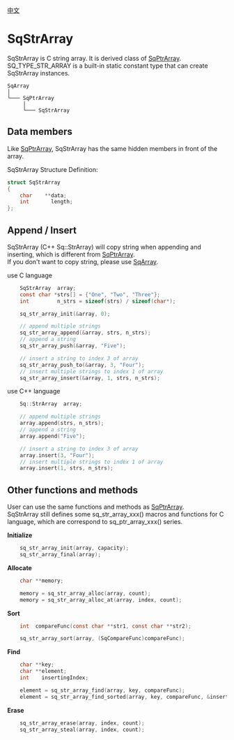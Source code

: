 [中文](SqStrArray.cn.md)

# SqStrArray

SqStrArray is C string array. It is derived class of [SqPtrArray](SqPtrArray.md).  
SQ_TYPE_STR_ARRAY is a built-in static constant type that can create SqStrArray instances.

	SqArray
	│
	└─── SqPtrArray
	     │
	     └─── SqStrArray

## Data members

Like [SqPtrArray](SqPtrArray.md), SqStrArray has the same hidden members in front of the array.  
  
SqStrArray Structure Definition:

```c
struct SqStrArray
{
	char    **data;
	int       length;
};
```

## Append / Insert

SqStrArray (C++ Sq::StrArray) will copy string when appending and inserting, which is different from [SqPtrArray](SqPtrArray.md).  
If you don't want to copy string, please use [SqArray](SqArray.md).  
  
use C language

```c
	SqStrArray  array;
	const char *strs[] = {"One", "Two", "Three"};
	int         n_strs = sizeof(strs) / sizeof(char*);

	sq_str_array_init(&array, 0);

	// append multiple strings
	sq_str_array_append(&array, strs, n_strs);
	// append a string
	sq_str_array_push(&array, "Five");

	// insert a string to index 3 of array
	sq_str_array_push_to(&array, 3, "Four");
	// insert multiple strings to index 1 of array
	sq_str_array_insert(&array, 1, strs, n_strs);
```

use C++ language

```c++
	Sq::StrArray  array;

	// append multiple strings
	array.append(strs, n_strs);
	// append a string
	array.append("Five");

	// insert a string to index 3 of array
	array.insert(3, "Four");
	// insert multiple strings to index 1 of array
	array.insert(1, strs, n_strs);
```

## Other functions and methods

User can use the same functions and methods as [SqPtrArray](SqPtrArray.md).  
SqStrArray still defines some sq_str_array_xxx() macros and functions for C language, which are correspond to sq_ptr_array_xxx() series.  
  
**Initialize**

```c
	sq_str_array_init(array, capacity);
	sq_str_array_final(array);
```

**Allocate**

```c
	char **memory;

	memory = sq_str_array_alloc(array, count);
	memory = sq_str_array_alloc_at(array, index, count);
```

**Sort**

```c
	int  compareFunc(const char **str1, const char **str2);

	sq_str_array_sort(array, (SqCompareFunc)compareFunc);
```

**Find**

```c
	char **key;
	char **element;
	int    insertingIndex;

	element = sq_str_array_find(array, key, compareFunc);
	element = sq_str_array_find_sorted(array, key, compareFunc, &insertingIndex);
```

**Erase**

```c
	sq_str_array_erase(array, index, count);
	sq_str_array_steal(array, index, count);
```

